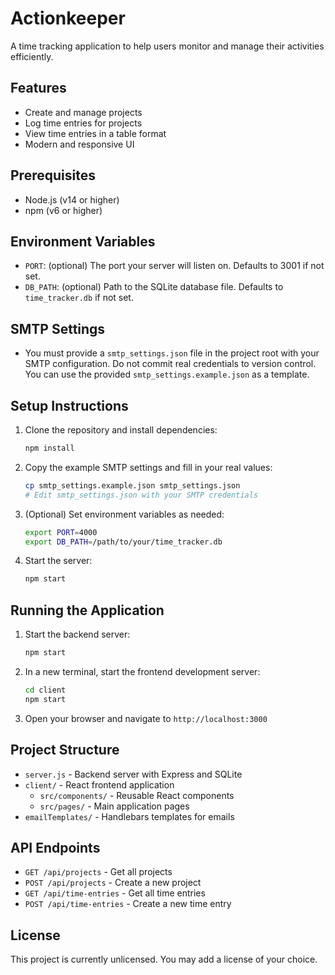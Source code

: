 # Actionkeeper

A time tracking application to help users monitor and manage their activities efficiently.

## Features

- Create and manage projects
- Log time entries for projects
- View time entries in a table format
- Modern and responsive UI

## Prerequisites

- Node.js (v14 or higher)
- npm (v6 or higher)

## Environment Variables

- `PORT`: (optional) The port your server will listen on. Defaults to 3001 if not set.
- `DB_PATH`: (optional) Path to the SQLite database file. Defaults to `time_tracker.db` if not set.

## SMTP Settings

- You must provide a `smtp_settings.json` file in the project root with your SMTP configuration. Do not commit real credentials to version control. You can use the provided `smtp_settings.example.json` as a template.

## Setup Instructions

1. Clone the repository and install dependencies:
   ```sh
   npm install
   ```
2. Copy the example SMTP settings and fill in your real values:
   ```sh
   cp smtp_settings.example.json smtp_settings.json
   # Edit smtp_settings.json with your SMTP credentials
   ```
3. (Optional) Set environment variables as needed:
   ```sh
   export PORT=4000
   export DB_PATH=/path/to/your/time_tracker.db
   ```
4. Start the server:
   ```sh
   npm start
   ```

## Running the Application

1. Start the backend server:
   ```bash
   npm start
   ```
2. In a new terminal, start the frontend development server:
   ```bash
   cd client
   npm start
   ```
3. Open your browser and navigate to `http://localhost:3000`

## Project Structure

- `server.js` - Backend server with Express and SQLite
- `client/` - React frontend application
  - `src/components/` - Reusable React components
  - `src/pages/` - Main application pages
- `emailTemplates/` - Handlebars templates for emails

## API Endpoints

- `GET /api/projects` - Get all projects
- `POST /api/projects` - Create a new project
- `GET /api/time-entries` - Get all time entries
- `POST /api/time-entries` - Create a new time entry

## License

This project is currently unlicensed. You may add a license of your choice. 